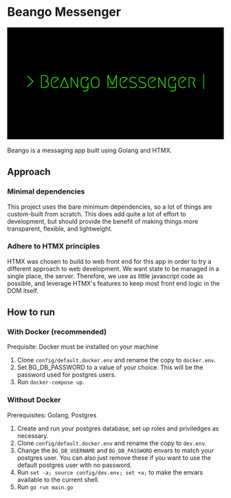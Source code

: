# Beango Messenger

![banner for BeanGo messanger](banner.png)

Beango is a messaging app built using Golang and HTMX.

## Approach

### Minimal dependencies

This project uses the bare minimum dependencies, so a lot of things are custom-built from scratch. This does add quite a lot of effort to development, but should provide the benefit of making things more transparent, flexible, and lightweight.

### Adhere to HTMX principles

HTMX was chosen to build to web front end for this app in order to try a different approach to web development. We want state to be managed in a single place, the server. Therefore, we use as little javascript code as possible, and leverage HTMX's features to keep most front end logic in the DOM itself.

## How to run

### With Docker (recommended)

Prequisite: Docker must be installed on your machine

1. Clone `config/default.docker.env` and rename the copy to `docker.env`.
2. Set BG_DB_PASSWORD to a value of your choice. This will be the password used for postgres users.
3. Run `docker-compose up`.

### Without Docker

Prerequisites: Golang, Postgres

1. Create and run your postgres database, set up roles and priviledges as necessary.
2. Clone `config/default.docker.env` and rename the copy to `dev.env`.
3. Change the `BG_DB_USERNAME` and `BG_DB_PASSWORD` envars to match your postgres user. You can also just remove these if you want to use the default postgres user with no password.
4. Run `set -a; source config/dev.env; set +a;` to make the envars available to the current shell.
5. Run `go run main.go`